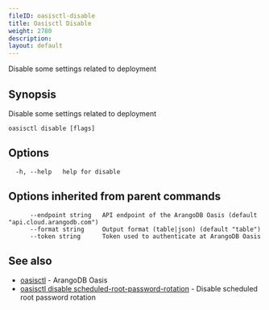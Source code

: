 ```yaml
---
fileID: oasisctl-disable
title: Oasisctl Disable
weight: 2780
description: 
layout: default
---
```

Disable some settings related to deployment

## Synopsis

Disable some settings related to deployment

```
oasisctl disable [flags]
```

## Options

```
  -h, --help   help for disable
```

## Options inherited from parent commands

```
      --endpoint string   API endpoint of the ArangoDB Oasis (default "api.cloud.arangodb.com")
      --format string     Output format (table|json) (default "table")
      --token string      Token used to authenticate at ArangoDB Oasis
```

## See also

* [oasisctl](../oasisctl-options)	 - ArangoDB Oasis
* [oasisctl disable scheduled-root-password-rotation](oasisctl-disable-scheduled-root-password-rotation)	 - Disable scheduled root password rotation

